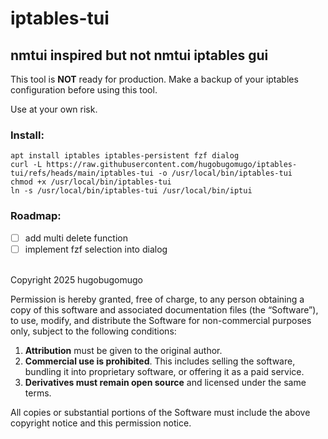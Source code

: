 # iptables-tui
## nmtui inspired but not nmtui iptables gui


This tool is **NOT** ready for production. Make a backup of your iptables configuration before using this tool.

Use at your own risk.


### Install:
```
apt install iptables iptables-persistent fzf dialog
curl -L https://raw.githubusercontent.com/hugobugomugo/iptables-tui/refs/heads/main/iptables-tui -o /usr/local/bin/iptables-tui
chmod +x /usr/local/bin/iptables-tui
ln -s /usr/local/bin/iptables-tui /usr/local/bin/iptui
```

### Roadmap:
- [ ] add multi delete function
- [ ] implement fzf selection into dialog

<br>
Copyright 2025 hugobugomugo

Permission is hereby granted, free of charge, to any person obtaining a copy
of this software and associated documentation files (the “Software”), to use,
modify, and distribute the Software for non-commercial purposes only, subject to the following conditions:

1. **Attribution** must be given to the original author.
2. **Commercial use is prohibited**. This includes selling the software,
   bundling it into proprietary software, or offering it as a paid service.
3. **Derivatives must remain open source** and licensed under the same terms.

All copies or substantial portions of the Software must include the above copyright notice and this permission notice.
